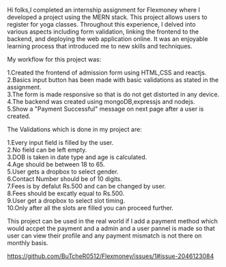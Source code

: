   Hi folks,I completed an internship assignment for Flexmoney where I developed a project using the MERN stack. This project allows users to register for yoga classes. Throughout this experience, I delved into     
  various aspects including form validation, linking the frontend to the backend, and deploying the web application online. It was an enjoyable learning process that introduced me to new skills and techniques.

  My workflow for this project was:

1.Created the frontend of admission form using HTML,CSS and reactjs.	                                                                                                                                               
2.Basics input button has been made with basic validations as stated in the assignment.                                                                                                      
3.The form is made  responsive so that is do not get distorted in any device.                                                                                                          
4.The backend was created using mongoDB,expressjs and nodejs.                                                                     
5.Show a "Payment Successful" message on next page after a user is created.

  The Validations which is done in my project are:

1.Every input field is filled by the user.                                  
2.No field can be left empty.                                                    
3.DOB is taken in date type and age is calculated.                                         
4.Age should be between 18 to 65.                                           
5.User gets a dropbox to select gender.                                                    
6.Contact Number should be of 10 digits.                                            
7.Fees is by defalut Rs.500 and can be changed by user.                                      
8.Fees should be excatly equal to Rs.500.                            
9.User get a dropbox to select slot timing.                                 
10.Only after all the slots are filled you can proceed further.

This project can be used in the real world if I add a payment method which would accpet the payment and a admin and a user pannel is made so that user can view their profile and any payment mismatch is not there on monthly basis.



https://github.com/BuTcheR0512/Flexmoney/issues/1#issue-2046123084
